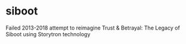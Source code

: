 # siboot
Failed 2013-2018 attempt to reimagine Trust &amp; Betrayal: The Legacy of Siboot using Storytron technology
